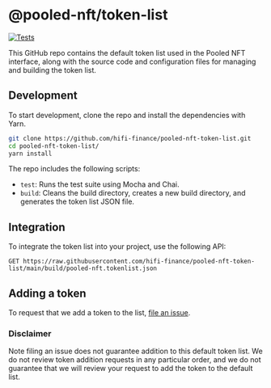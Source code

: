 # @pooled-nft/token-list

[![Tests](https://github.com/hifi-finance/pooled-nft-token-list/workflows/Tests/badge.svg)](https://github.com/hifi-finance/pooled-nft-token-list/actions?query=workflow%3ATests)

This GitHub repo contains the default token list used in the Pooled NFT interface, along with the source code and configuration files for managing and building the token list.

## Development

To start development, clone the repo and install the dependencies with Yarn.

```sh
git clone https://github.com/hifi-finance/pooled-nft-token-list.git
cd pooled-nft-token-list/
yarn install
```

The repo includes the following scripts:

- `test`: Runs the test suite using Mocha and Chai.
- `build`: Cleans the build directory, creates a new build directory, and generates the token list JSON file.

## Integration

To integrate the token list into your project, use the following API:

```
GET https://raw.githubusercontent.com/hifi-finance/pooled-nft-token-list/main/build/pooled-nft.tokenlist.json
```

## Adding a token

To request that we add a token to the list,
[file an issue](https://github.com/hifi-finance/pooled-nft-token-list/issues/new?assignees=&labels=token+request&template=token-request.md&title=Add+%7BTOKEN_SYMBOL%7D%3A+%7BTOKEN_NAME%7D).

### Disclaimer

Note filing an issue does not guarantee addition to this default token list.
We do not review token addition requests in any particular order, and we do not
guarantee that we will review your request to add the token to the default list.

